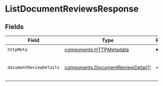 # ListDocumentReviewsResponse


## Fields

| Field                                                                                | Type                                                                                 | Required                                                                             | Description                                                                          |
| ------------------------------------------------------------------------------------ | ------------------------------------------------------------------------------------ | ------------------------------------------------------------------------------------ | ------------------------------------------------------------------------------------ |
| `httpMeta`                                                                           | [components.HTTPMetadata](../../models/components/httpmetadata.md)                   | :heavy_check_mark:                                                                   | N/A                                                                                  |
| `documentReviewDetails`                                                              | [components.DocumentReviewDetail](../../models/components/documentreviewdetail.md)[] | :heavy_minus_sign:                                                                   | Successful retrieval of document reviews                                             |